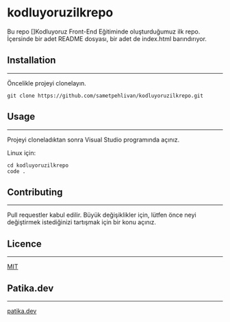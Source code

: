 # kodluyoruzilkrepo
Bu repo []Kodluyoruz Front-End Eğitiminde oluşturduğumuz ilk repo. İçersinde bir adet README dosyası, bir adet de index.html barındırıyor.

## Installation
*********

Öncelikle projeyi clonelayın.

```
git clone https://github.com/sametpehlivan/kodluyoruzilkrepo.git
```

## Usage
*********

Projeyi cloneladıktan sonra Visual Studio programında açınız.

Linux için:
```
cd kodluyoruzilkrepo
code .
```

## Contributing
*********

Pull requestler kabul edilir. Büyük değişiklikler için, lütfen önce neyi değiştirmek istediğinizi tartışmak için bir konu açınız.

## Licence 
*********

[MIT](https://choosealicense.com/licenses/mit/)

## Patika.dev
******

[patika.dev](https://www.patika.dev)